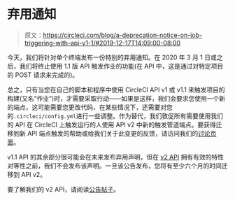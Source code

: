 # 弃用通知

> 原文：<https://circleci.com/blog/a-deprecation-notice-on-job-triggering-with-api-v1-1/#2019-12-17T14:09:00-08:00>

今天，我们将针对单个终端发布一份特别的弃用通知。在 2020 年 3 月 1 日或之后，我们将终止使用 1.1 版 API 触发作业的功能(在 API 中，这是通过对特定项目的 POST 请求来完成的)。

总之，只有当您在自己的脚本和程序中使用 CircleCI API v1 或 v1.1 来触发项目的构建(又名“作业”)时，才需要采取行动——如果是这样，我们会要求您使用一个新的端点，这可能需要您更改代码，在某些情况下，还需要对您的`.circleci/config.yml`进行一些调整。作为替代，我们敦促所有需要使用我们的 API 在 CircleCI 上触发运行的人使用 API v2 中新的触发管道端点。要获得迁移到新 API 端点触发的帮助或给我们关于此变更的反馈，请访问我们的[讨论页面](https://discuss.circleci.com/t/feedback-wanted-moving-from-v1-1-job-triggering-to-v2-pipeline-triggering/33494)。

v1.1 API 的其余部分很可能会在未来发布弃用声明，但在 [v2 API](https://circleci.com/docs/api/v2/#circleci-api) 拥有有效的特性对等性之前，我们不会发布该声明。一旦该公告发布，您将有至少六个月的时间迁移到 API v2。

要了解我们的 v2 API，请阅读[公告帖子](https://circleci.com/blog/introducing-circleci-api-v2/)。